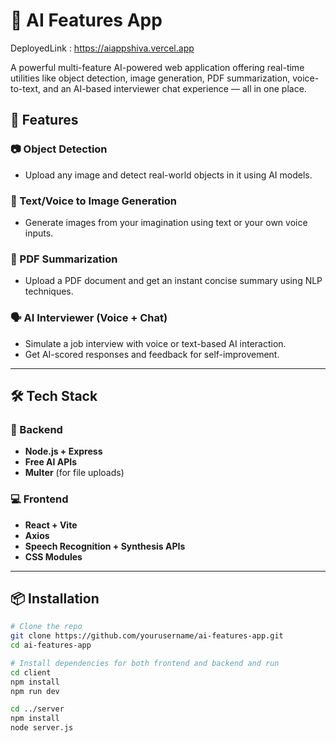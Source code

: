 # 🤖 AI Features App

DeployedLink : https://aiappshiva.vercel.app

A powerful multi-feature AI-powered web application offering real-time utilities like object detection, image generation, PDF summarization, voice-to-text, and an AI-based interviewer chat experience — all in one place.

## 🚀 Features

### 📷 Object Detection
- Upload any image and detect real-world objects in it using AI models.

### 🎨 Text/Voice to Image Generation
- Generate images from your imagination using text or your own voice inputs.

### 📄 PDF Summarization
- Upload a PDF document and get an instant concise summary using NLP techniques.

### 🗣️ AI Interviewer (Voice + Chat)
- Simulate a job interview with voice or text-based AI interaction.
- Get AI-scored responses and feedback for self-improvement.

---

## 🛠️ Tech Stack

### 🧠 Backend
- **Node.js + Express**
- **Free AI APIs**
- **Multer** (for file uploads)

### 💻 Frontend
- **React + Vite**
- **Axios**
- **Speech Recognition + Synthesis APIs**
- **CSS Modules**

---

## 📦 Installation

```bash
# Clone the repo
git clone https://github.com/yourusername/ai-features-app.git
cd ai-features-app

# Install dependencies for both frontend and backend and run
cd client
npm install
npm run dev

cd ../server
npm install
node server.js
